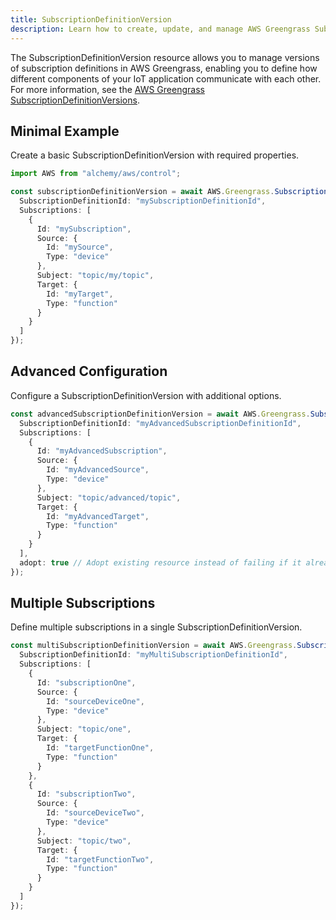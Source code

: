 ```yaml
---
title: SubscriptionDefinitionVersion
description: Learn how to create, update, and manage AWS Greengrass SubscriptionDefinitionVersions using Alchemy Cloud Control.
---
```



The SubscriptionDefinitionVersion resource allows you to manage versions of subscription definitions in AWS Greengrass, enabling you to define how different components of your IoT application communicate with each other. For more information, see the [AWS Greengrass SubscriptionDefinitionVersions](https://docs.aws.amazon.com/greengrass/latest/userguide/).

## Minimal Example

Create a basic SubscriptionDefinitionVersion with required properties.

```ts
import AWS from "alchemy/aws/control";

const subscriptionDefinitionVersion = await AWS.Greengrass.SubscriptionDefinitionVersion("basicSubscriptionVersion", {
  SubscriptionDefinitionId: "mySubscriptionDefinitionId",
  Subscriptions: [
    {
      Id: "mySubscription",
      Source: {
        Id: "mySource",
        Type: "device"
      },
      Subject: "topic/my/topic",
      Target: {
        Id: "myTarget",
        Type: "function"
      }
    }
  ]
});
```

## Advanced Configuration

Configure a SubscriptionDefinitionVersion with additional options.

```ts
const advancedSubscriptionDefinitionVersion = await AWS.Greengrass.SubscriptionDefinitionVersion("advancedSubscriptionVersion", {
  SubscriptionDefinitionId: "myAdvancedSubscriptionDefinitionId",
  Subscriptions: [
    {
      Id: "myAdvancedSubscription",
      Source: {
        Id: "myAdvancedSource",
        Type: "device"
      },
      Subject: "topic/advanced/topic",
      Target: {
        Id: "myAdvancedTarget",
        Type: "function"
      }
    }
  ],
  adopt: true // Adopt existing resource instead of failing if it already exists
});
```

## Multiple Subscriptions

Define multiple subscriptions in a single SubscriptionDefinitionVersion.

```ts
const multiSubscriptionDefinitionVersion = await AWS.Greengrass.SubscriptionDefinitionVersion("multiSubscriptionVersion", {
  SubscriptionDefinitionId: "myMultiSubscriptionDefinitionId",
  Subscriptions: [
    {
      Id: "subscriptionOne",
      Source: {
        Id: "sourceDeviceOne",
        Type: "device"
      },
      Subject: "topic/one",
      Target: {
        Id: "targetFunctionOne",
        Type: "function"
      }
    },
    {
      Id: "subscriptionTwo",
      Source: {
        Id: "sourceDeviceTwo",
        Type: "device"
      },
      Subject: "topic/two",
      Target: {
        Id: "targetFunctionTwo",
        Type: "function"
      }
    }
  ]
});
```
